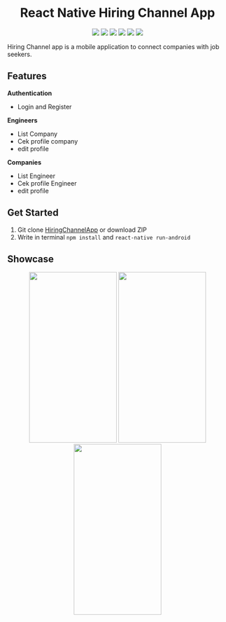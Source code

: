 <h1 align="center">
  React Native Hiring Channel App
</h1>

<p align="center">
<img src="https://img.shields.io/badge/react_native-0.61.3-darkblue">
<img src="https://img.shields.io/badge/firebase-7.3.0-orange">
<img src="https://img.shields.io/badge/react_navigation-4.0.10-yellow">
<img src="https://img.shields.io/badge/react_native_maps-7.1.1-green">
<img src="https://img.shields.io/badge/async_storage-1.6.2-red">
<img src="https://img.shields.io/badge/rn_fetch_blob-0.11.2-violet">
</p>

Hiring Channel app is a mobile application to connect companies with job seekers.

## Features
<b> Authentication </b>
 - Login and Register

<b>Engineers</b>
 - List Company
 - Cek profile company
 - edit profile

<b>Companies</b>
 - List Engineer
 - Cek profile Engineer
 - edit profile

## Get Started

 1. Git clone [HiringChannelApp](https://github.com/MBambangSumantri/React-Native-Hiring-Channel) or download ZIP
 2. Write in terminal ``npm install`` and ``react-native run-android``

## Showcase
<p align="center">
  <img width="200" height="390" src="https://user-images.githubusercontent.com/57070723/72791301-aa066580-3c69-11ea-960b-452fe9994e26.png">
  <img width="200" height="390" src="https://user-images.githubusercontent.com/57070723/72791303-aa066580-3c69-11ea-9907-e4c2a5ea2fa6.png">
  <img width="200" height="390" src="https://user-images.githubusercontent.com/57070723/72791305-aa066580-3c69-11ea-8307-76060f66c29c.png">
</p>
